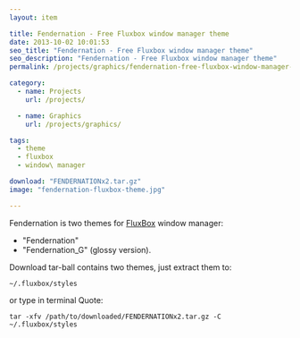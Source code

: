 ```yaml
---
layout: item

title: Fendernation - Free Fluxbox window manager theme
date: 2013-10-02 10:01:53
seo_title: "Fendernation - Free Fluxbox window manager theme"
seo_description: "Fendernation - Free Fluxbox window manager theme"
permalink: /projects/graphics/fendernation-free-fluxbox-window-manager-theme/

category:
  - name: Projects
    url: /projects/

  - name: Graphics
    url: /projects/graphics/

tags:
  - theme
  - fluxbox
  - window\ manager

download: "FENDERNATIONx2.tar.gz"
image: "fendernation-fluxbox-theme.jpg"

---
```


Fendernation is two themes for [FluxBox](http://fluxbox.org/) window manager: 

* "Fendernation"
* "Fendernation_G" (glossy version).

Download tar-ball contains two themes, just extract them to:

`~/.fluxbox/styles`

or type in terminal Quote:

`tar -xfv /path/to/downloaded/FENDERNATIONx2.tar.gz -C ~/.fluxbox/styles`